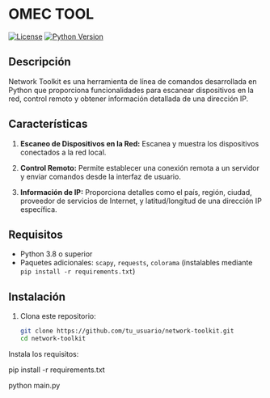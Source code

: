 # OMEC TOOL

[![License](https://img.shields.io/badge/license-MIT-blue.svg)](https://opensource.org/licenses/MIT)
[![Python Version](https://img.shields.io/badge/python-3.8%2B-blue.svg)](https://www.python.org/downloads/release)

## Descripción

Network Toolkit es una herramienta de línea de comandos desarrollada en Python que proporciona funcionalidades para escanear dispositivos en la red, control remoto y obtener información detallada de una dirección IP.

## Características

1. **Escaneo de Dispositivos en la Red:** Escanea y muestra los dispositivos conectados a la red local.

2. **Control Remoto:** Permite establecer una conexión remota a un servidor y enviar comandos desde la interfaz de usuario.

3. **Información de IP:** Proporciona detalles como el país, región, ciudad, proveedor de servicios de Internet, y latitud/longitud de una dirección IP específica.

## Requisitos

- Python 3.8 o superior
- Paquetes adicionales: `scapy`, `requests`, `colorama` (instalables mediante `pip install -r requirements.txt`)

## Instalación

1. Clona este repositorio:

   ```bash
   git clone https://github.com/tu_usuario/network-toolkit.git
   cd network-toolkit

Instala los requisitos:

pip install -r requirements.txt

python main.py
